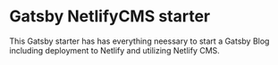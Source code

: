 # Gatsby NetlifyCMS starter

This Gatsby starter has has everything neessary to start a Gatsby Blog including deployment to Netlify and utilizing Netlify CMS. 
